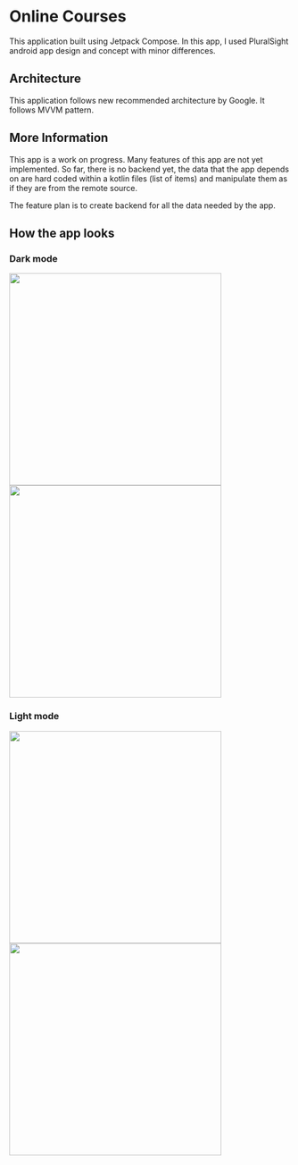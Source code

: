 # Online Courses 
This application built using Jetpack Compose.
In this app, I used PluralSight android app design and concept with minor differences.

## Architecture
This application follows new recommended architecture by Google. It follows MVVM pattern.

## More Information

This app is a work on progress. Many features of this app are not yet implemented.
So far, there is no backend yet, the data that the app depends on are hard coded within a 
kotlin files (list of items) and manipulate them as if they are from the remote source.

The feature plan is to create backend for all the data needed by the app.

## How the app looks

### Dark mode

<img src="https://github.com/MagimbiJr/OnlineCourses_Compose_MVVM/blob/master/online_courses_dark.gif" height="380" />

<img src="https://github.com/MagimbiJr/OnlineCourses_Compose_MVVM/blob/master/online_courses_details_dark.gif" height="380" />

### Light mode

<img src="https://github.com/MagimbiJr/OnlineCourses_Compose_MVVM/blob/master/online_courses_light.gif" height="380" />

<img src="https://github.com/MagimbiJr/OnlineCourses_Compose_MVVM/blob/master/online_courses_details_light.gif" height="380" />
